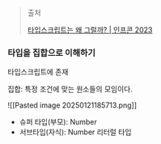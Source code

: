 > 출처
> 
> [타입스크립트는 왜 그럴까? | 인프콘 2023](https://www.youtube.com/watch?v=F6iXvOBQ_B4)

### 타입을 집합으로 이해하기

타입스크립트에 존재

집합: 특정 조건에 맞는 원소들의 모임이다.

![[Pasted image 20250121185713.png]]
- 슈퍼 타입(부모):  Number
- 서브타입(자식): Number 리터럴 타입